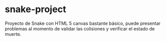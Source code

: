 # snake-project
Proyecto de Snake con HTML 5 canvas bastante básico, puede presentar problemas al momento de validar las colisiones y verificar el estado de muerte. 
